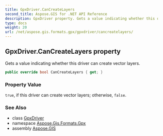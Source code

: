 ```yaml
---
title: GpxDriver.CanCreateLayers
second_title: Aspose.GIS for .NET API Reference
description: GpxDriver property. Gets a value indicating whether this driver can create vector layers.
type: docs
weight: 20
url: /net/aspose.gis.formats.gpx/gpxdriver/cancreatelayers/
---
```

## GpxDriver.CanCreateLayers property

Gets a value indicating whether this driver can create vector layers.

```csharp
public override bool CanCreateLayers { get; }
```

### Property Value

`true`, if this driver can create vector layers; otherwise, `false`.

### See Also

* class [GpxDriver](../)
* namespace [Aspose.Gis.Formats.Gpx](../../gpxdriver/)
* assembly [Aspose.GIS](../../../)


